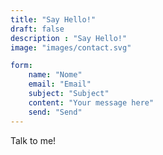 ```yaml
---
title: "Say Hello!"
draft: false
description : "Say Hello!"
image: "images/contact.svg"

form:
    name: "Nome"
    email: "Email"
    subject: "Subject"
    content: "Your message here"
    send: "Send"
---
```


Talk to me!

